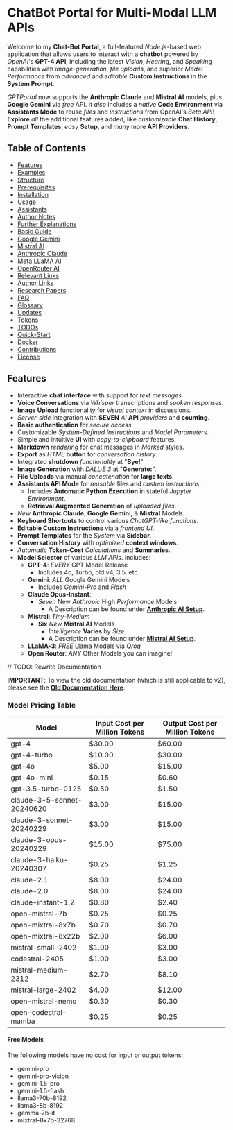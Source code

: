 # ChatBot Portal for Multi-Modal LLM APIs

Welcome to my **Chat-Bot Portal**, a full-featured *Node.js*-based web application that allows users to interact with a **chatbot** powered by *OpenAI*'s **GPT-4 API**, including the latest *Vision*, *Hearing*, and *Speaking* capabilities with *image-generation*, *file uploads*, and superior *Model Performance* from *advanced* and *editable* **Custom Instructions** in the **System Prompt**.

*GPTPortal* now supports the **Anthropic Claude** and **Mistral AI** models, plus **Google Gemini** via *free* API. It *also* includes a *native* **Code Environment** via **Assistants Mode** to reuse *files* and *instructions* from OpenAI's *Beta API*! **Explore** *all* the additional features added, like *customizable* **Chat History**, **Prompt Templates**, *easy* **Setup**, and *many* more **API Providers**.

## Table of Contents

- [Features](#features)
- [Examples](#examples)
- [Structure](#structure)
- [Prerequisites](#prerequisites)
- [Installation](#installation)
- [Usage](#usage)
- [Assistants](#assistants-use)
- [Author Notes](#author-notes)
- [Further Explanations](#further-explanations)
- [Basic Guide](#guide-basic-setup--use)
- [Google Gemini](#8-optional-google-gemini-setup)
- [Mistral AI](#9-optional-mistral-ai-setup)
- [Anthropic Claude](#10-optional-anthropic-claude-setup)
- [Meta LLaMA AI](#11-optional-meta-llama-setup)
- [OpenRouter AI](#12-optional-open-router-setup)
- [Relevant Links](#relevant-links)
- [Author Links](#author-links--custom-gpts)
- [Research Papers](#research-papers)
- [FAQ](#faq)
- [Glossary](#glossary)
- [Updates](#updates)
- [Tokens](#token-costs-explained)
- [TODOs](#todos)
- [Quick-Start](#quick-start-guide)
- [Docker](#docker)
- [Contributions](#contributions)
- [License](#license)

## Features

- Interactive **chat interface** with support for *text messages*.
- **Voice Conversations** via *Whisper* transcriptions and *spoken responses*.
- **Image Upload** functionality for *visual context* in discussions.
- *Server-side* integration with **SEVEN** *AI* **API** *providers* and **counting**.
- **Basic authentication** for *secure access*.
- Customizable *System-Defined Instructions* and *Model Parameters*.
- Simple and intuitive **UI** with *copy-to-clipboard* features.
- **Markdown** *rendering* for chat messages in *Marked* styles.
- **Export** as *HTML* **button** for *conversation history*.
- Integrated **shutdown** *functionality* at "**Bye!**"
- **Image Generation** with *DALL·E 3* at "**Generate:**".
- **File Uploads** via manual *concatenation* for **large texts**.
- **Assistants API Mode** for *reusable* files and *custom instructions*.
  - Includes **Automatic Python Execution** in stateful *Jupyter Environment*.
  - **Retrieval Augmented Generation** of *uploaded files*.
- *New* **Anthropic Claude**, **Google Gemini**, & **Mistral** Models.
- **Keyboard Shortcuts** to control various *ChatGPT-like functions*.
- **Editable Custom Instructions** via a *frontend UI*.
- **Prompt Templates** for the *System* via **Sidebar**.
- **Conversation History** with *optimized* **context windows**.
- *Automatic* **Token-Cost** *Calculations* and **Summaries**.
- **Model Selector** of various *LLM APIs*. Includes:
  - **GPT-4**: *EVERY* GPT Model Release
    - Includes 4o, Turbo, old v4, 3.5, etc.
  - **Gemini**: *ALL* Google Gemini Models
    - Includes *Gemini-Pro* and *Flash*
  - **Claude Opus-Instant**:
    - *Seven* New *Anthropic* High *Performance* Models
      - A Description can be found under [**Anthropic AI Setup**](#10-optional-anthropic-claude-setup).
  - **Mistral**: *Tiny-Medium*
    - **Six** *New* **Mistral AI** Models
      - *Intelligence* **Varies** by *Size*
      - A Description can be found under [**Mistral AI Setup**](#9-optional-mistral-ai-setup).
  - **LLaMA-3**: *FREE* Llama Models via *Qroq*
  - **Open Router**: *ANY* Other Models you can imagine!

// TODO: Rewrite Documentation

**IMPORTANT**: To view the old documentation (which is still applicable to v2), please see the [**Old Documentation Here**](public/uploads/oldDocs.md).

### Model Pricing Table

| Model                 | Input Cost per Million Tokens | Output Cost per Million Tokens |
|-----------------------|-------------------------------|--------------------------------|
| gpt-4                 | $30.00                        | $60.00                         |
| gpt-4-turbo           | $10.00                        | $30.00                         |
| gpt-4o                | $5.00                         | $15.00                         |
| gpt-4o-mini           | $0.15                         | $0.60                          |
| gpt-3.5-turbo-0125    | $0.50                         | $1.50                          |
| claude-3-5-sonnet-20240620 | $3.00                      | $15.00                         |
| claude-3-sonnet-20240229 | $3.00                      | $15.00                         |
| claude-3-opus-20240229 | $15.00                        | $75.00                         |
| claude-3-haiku-20240307 | $0.25                         | $1.25                          |
| claude-2.1            | $8.00                         | $24.00                         |
| claude-2.0            | $8.00                         | $24.00                         |
| claude-instant-1.2    | $0.80                         | $2.40                          |
| open-mistral-7b       | $0.25                         | $0.25                          |
| open-mixtral-8x7b     | $0.70                         | $0.70                          |
| open-mixtral-8x22b    | $2.00                         | $6.00                          |
| mistral-small-2402    | $1.00                         | $3.00                          |
| codestral-2405        | $1.00                         | $3.00                          |
| mistral-medium-2312   | $2.70                         | $8.10                          |
| mistral-large-2402    | $4.00                         | $12.00                         |
| open-mistral-nemo     | $0.30                         | $0.30                          |
| open-codestral-mamba  | $0.25                         | $0.25                          |

#### Free Models

The following models have no cost for input or output tokens:

- gemini-pro
- gemini-pro-vision
- gemini-1.5-pro
- gemini-1.5-flash
- llama3-70b-8192
- llama3-8b-8192
- gemma-7b-it
- mixtral-8x7b-32768